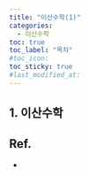 ```yaml
---
title: "이산수학(1)"
categories:
  - 이산수학
toc: true
toc_label: "목차"
#toc_icon:
toc_sticky: true
#last_modified_at:
---
```


## 1. 이산수학


## Ref.
- 
